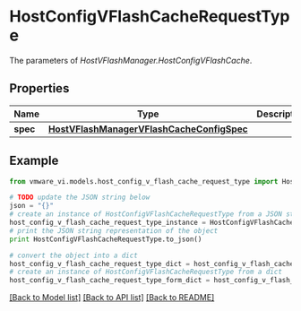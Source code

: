 # HostConfigVFlashCacheRequestType

The parameters of *HostVFlashManager.HostConfigVFlashCache*. 

## Properties
Name | Type | Description | Notes
------------ | ------------- | ------------- | -------------
**spec** | [**HostVFlashManagerVFlashCacheConfigSpec**](HostVFlashManagerVFlashCacheConfigSpec.md) |  | 

## Example

```python
from vmware_vi.models.host_config_v_flash_cache_request_type import HostConfigVFlashCacheRequestType

# TODO update the JSON string below
json = "{}"
# create an instance of HostConfigVFlashCacheRequestType from a JSON string
host_config_v_flash_cache_request_type_instance = HostConfigVFlashCacheRequestType.from_json(json)
# print the JSON string representation of the object
print HostConfigVFlashCacheRequestType.to_json()

# convert the object into a dict
host_config_v_flash_cache_request_type_dict = host_config_v_flash_cache_request_type_instance.to_dict()
# create an instance of HostConfigVFlashCacheRequestType from a dict
host_config_v_flash_cache_request_type_form_dict = host_config_v_flash_cache_request_type.from_dict(host_config_v_flash_cache_request_type_dict)
```
[[Back to Model list]](../README.md#documentation-for-models) [[Back to API list]](../README.md#documentation-for-api-endpoints) [[Back to README]](../README.md)


